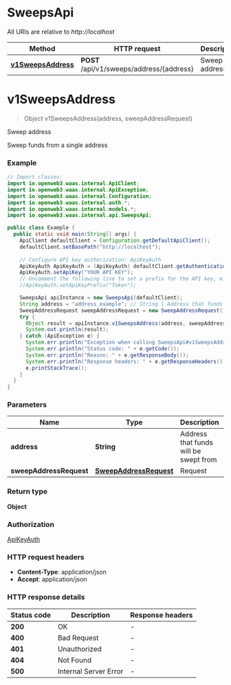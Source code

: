 # SweepsApi

All URIs are relative to *http://localhost*

| Method | HTTP request | Description |
|------------- | ------------- | -------------|
| [**v1SweepsAddress**](SweepsApi.md#v1SweepsAddress) | **POST** /api/v1/sweeps/address/{address} | Sweep address |


<a id="v1SweepsAddress"></a>
# **v1SweepsAddress**
> Object v1SweepsAddress(address, sweepAddressRequest)

Sweep address

Sweep funds from a single address

### Example
```java
// Import classes:
import io.openweb3.waas.internal.ApiClient;
import io.openweb3.waas.internal.ApiException;
import io.openweb3.waas.internal.Configuration;
import io.openweb3.waas.internal.auth.*;
import io.openweb3.waas.internal.models.*;
import io.openweb3.waas.internal.api.SweepsApi;

public class Example {
  public static void main(String[] args) {
    ApiClient defaultClient = Configuration.getDefaultApiClient();
    defaultClient.setBasePath("http://localhost");
    
    // Configure API key authorization: ApiKeyAuth
    ApiKeyAuth ApiKeyAuth = (ApiKeyAuth) defaultClient.getAuthentication("ApiKeyAuth");
    ApiKeyAuth.setApiKey("YOUR API KEY");
    // Uncomment the following line to set a prefix for the API key, e.g. "Token" (defaults to null)
    //ApiKeyAuth.setApiKeyPrefix("Token");

    SweepsApi apiInstance = new SweepsApi(defaultClient);
    String address = "address_example"; // String | Address that funds will be swept from
    SweepAddressRequest sweepAddressRequest = new SweepAddressRequest(); // SweepAddressRequest | Request
    try {
      Object result = apiInstance.v1SweepsAddress(address, sweepAddressRequest);
      System.out.println(result);
    } catch (ApiException e) {
      System.err.println("Exception when calling SweepsApi#v1SweepsAddress");
      System.err.println("Status code: " + e.getCode());
      System.err.println("Reason: " + e.getResponseBody());
      System.err.println("Response headers: " + e.getResponseHeaders());
      e.printStackTrace();
    }
  }
}
```

### Parameters

| Name | Type | Description  | Notes |
|------------- | ------------- | ------------- | -------------|
| **address** | **String**| Address that funds will be swept from | |
| **sweepAddressRequest** | [**SweepAddressRequest**](SweepAddressRequest.md)| Request | |

### Return type

**Object**

### Authorization

[ApiKeyAuth](../README.md#ApiKeyAuth)

### HTTP request headers

 - **Content-Type**: application/json
 - **Accept**: application/json

### HTTP response details
| Status code | Description | Response headers |
|-------------|-------------|------------------|
| **200** | OK |  -  |
| **400** | Bad Request |  -  |
| **401** | Unauthorized |  -  |
| **404** | Not Found |  -  |
| **500** | Internal Server Error |  -  |

